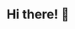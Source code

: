 # Hi there! 👋

<!--
**cypr0/cypr0** is a ✨ _special_ ✨ repository because its `README.md` (this file) appears on your GitHub profile.

I'm Phil a. k. a. cypr0, an experienced cybersecurity expert and IT lawyer who loves working at the intersection of law and technology.

As CISO I'm in love with anything related to information and cyber security. For example, if you're interested in how to make your Mac a bit more secure, the [mac-hardening repository](https://github.com/cypr0/mac-hardening) might be a good start. In private, my main interest is migrating my docker based home server to Kubernetes using GitOps at the moment.

> **Note**
> Do not use any code available without first testing in a non-operational environment.

If you'd like to support my projects, or just to say thanks, please [buy me a :coffee:](https://github.com/sponsors/cypr0?frequency=one-time)
or [sponsor me here on GitHub](https://github.com/sponsors/cypr0).

[![LinkedIn](https://img.shields.io/badge/-LinkedIn-006192?style=flat-square)](https://www.linkedin.com/in/cypr0)
[![Mastodon](https://img.shields.io/badge/-Mastodon-9cf?style=flat-square)](https://social.philipp-rosch.de/@phijoros)

## Tools and frameworks I'm familiar with:

<img height="25" alt="Docker" src="https://cdn.iconscout.com/icon/free/png-512/docker-11-1175228.png"> &nbsp;
<img height="25" alt="Flux" src="https://cncf-branding.netlify.app/img/projects/flux/icon/color/flux-icon-color.png"> &nbsp
<img height="25" alt="Git" src="https://upload.wikimedia.org/wikipedia/commons/thumb/3/3f/Git_icon.svg/768px-Git_icon.svg.png"> &nbsp;
<img height="25" alt="GitHub" src="https://cdn-icons-png.flaticon.com/512/25/25231.png"> &nbsp;
<img height="25" alt="Helm" src="https://cncf-branding.netlify.app/img/projects/helm/icon/color/helm-icon-color.png"> &nbsp;
<img height="25" alt="Kubernetes" src="https://kubernetes.io/images/favicon.png"> &nbsp;
<img height="25" alt="Linux" src="https://upload.wikimedia.org/wikipedia/commons/thumb/f/f1/Icons8_flat_linux.svg/2000px-Icons8_flat_linux.svg.png"> &nbsp;
